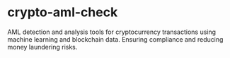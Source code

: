 # crypto-aml-check
AML detection and analysis tools for cryptocurrency transactions using machine learning and blockchain data. Ensuring compliance and reducing money laundering risks.
